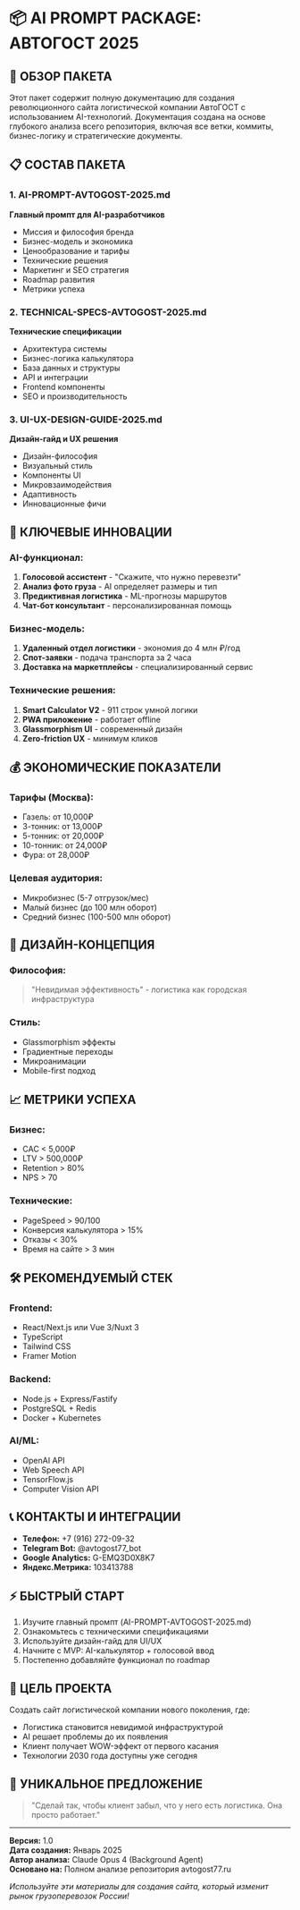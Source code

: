 # 📦 AI PROMPT PACKAGE: АВТОГОСТ 2025

## 🎯 ОБЗОР ПАКЕТА

Этот пакет содержит полную документацию для создания революционного сайта логистической компании АвтоГОСТ с использованием AI-технологий. Документация создана на основе глубокого анализа всего репозитория, включая все ветки, коммиты, бизнес-логику и стратегические документы.

## 📋 СОСТАВ ПАКЕТА

### 1. **AI-PROMPT-AVTOGOST-2025.md** 
**Главный промпт для AI-разработчиков**
- Миссия и философия бренда
- Бизнес-модель и экономика
- Ценообразование и тарифы
- Технические решения
- Маркетинг и SEO стратегия
- Roadmap развития
- Метрики успеха

### 2. **TECHNICAL-SPECS-AVTOGOST-2025.md**
**Технические спецификации**
- Архитектура системы
- Бизнес-логика калькулятора
- База данных и структуры
- API и интеграции
- Frontend компоненты
- SEO и производительность

### 3. **UI-UX-DESIGN-GUIDE-2025.md**
**Дизайн-гайд и UX решения**
- Дизайн-философия
- Визуальный стиль
- Компоненты UI
- Микровзаимодействия
- Адаптивность
- Инновационные фичи

## 🚀 КЛЮЧЕВЫЕ ИННОВАЦИИ

### AI-функционал:
1. **Голосовой ассистент** - "Скажите, что нужно перевезти"
2. **Анализ фото груза** - AI определяет размеры и тип
3. **Предиктивная логистика** - ML-прогнозы маршрутов
4. **Чат-бот консультант** - персонализированная помощь

### Бизнес-модель:
1. **Удаленный отдел логистики** - экономия до 4 млн ₽/год
2. **Спот-заявки** - подача транспорта за 2 часа
3. **Доставка на маркетплейсы** - специализированный сервис

### Технические решения:
1. **Smart Calculator V2** - 911 строк умной логики
2. **PWA приложение** - работает offline
3. **Glassmorphism UI** - современный дизайн
4. **Zero-friction UX** - минимум кликов

## 💰 ЭКОНОМИЧЕСКИЕ ПОКАЗАТЕЛИ

### Тарифы (Москва):
- Газель: от 10,000₽
- 3-тонник: от 13,000₽
- 5-тонник: от 20,000₽
- 10-тонник: от 24,000₽
- Фура: от 28,000₽

### Целевая аудитория:
- Микробизнес (5-7 отгрузок/мес)
- Малый бизнес (до 100 млн оборот)
- Средний бизнес (100-500 млн оборот)

## 🎨 ДИЗАЙН-КОНЦЕПЦИЯ

### Философия:
> "Невидимая эффективность" - логистика как городская инфраструктура

### Стиль:
- Glassmorphism эффекты
- Градиентные переходы
- Микроанимации
- Mobile-first подход

## 📈 МЕТРИКИ УСПЕХА

### Бизнес:
- CAC < 5,000₽
- LTV > 500,000₽
- Retention > 80%
- NPS > 70

### Технические:
- PageSpeed > 90/100
- Конверсия калькулятора > 15%
- Отказы < 30%
- Время на сайте > 3 мин

## 🛠️ РЕКОМЕНДУЕМЫЙ СТЕК

### Frontend:
- React/Next.js или Vue 3/Nuxt 3
- TypeScript
- Tailwind CSS
- Framer Motion

### Backend:
- Node.js + Express/Fastify
- PostgreSQL + Redis
- Docker + Kubernetes

### AI/ML:
- OpenAI API
- Web Speech API
- TensorFlow.js
- Computer Vision API

## 📞 КОНТАКТЫ И ИНТЕГРАЦИИ

- **Телефон:** +7 (916) 272-09-32
- **Telegram Bot:** @avtogost77_bot
- **Google Analytics:** G-EMQ3D0X8K7
- **Яндекс.Метрика:** 103413788

## ⚡ БЫСТРЫЙ СТАРТ

1. Изучите главный промпт (AI-PROMPT-AVTOGOST-2025.md)
2. Ознакомьтесь с техническими спецификациями
3. Используйте дизайн-гайд для UI/UX
4. Начните с MVP: AI-калькулятор + голосовой ввод
5. Постепенно добавляйте функционал по roadmap

## 🎯 ЦЕЛЬ ПРОЕКТА

Создать сайт логистической компании нового поколения, где:
- Логистика становится невидимой инфраструктурой
- AI решает проблемы до их появления
- Клиент получает WOW-эффект от первого касания
- Технологии 2030 года доступны уже сегодня

## 💎 УНИКАЛЬНОЕ ПРЕДЛОЖЕНИЕ

> "Сделай так, чтобы клиент забыл, что у него есть логистика. Она просто работает."

---

**Версия:** 1.0  
**Дата создания:** Январь 2025  
**Автор анализа:** Claude Opus 4 (Background Agent)  
**Основано на:** Полном анализе репозитория avtogost77.ru

*Используйте эти материалы для создания сайта, который изменит рынок грузоперевозок России!*